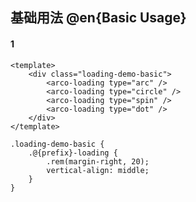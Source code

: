 <!-- Note: Generated by AI, needs verification -->

## 基础用法 @en{Basic Usage}

#### 1

```vue
<template>
    <div class="loading-demo-basic">
        <arco-loading type="arc" />
        <arco-loading type="circle" />
        <arco-loading type="spin" />
        <arco-loading type="dot" />
    </div>
</template>
```

```less
.loading-demo-basic {
    .@{prefix}-loading {
        .rem(margin-right, 20);
        vertical-align: middle;
    }
}
```
